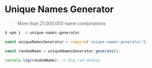 # Unique Names Generator

> More than 21,000,000 name combinations

```sh
$ npm i -S unique-names-generator
```

```js
const uniqueNamesGenerator = require('unique-names-generator');

const randomName = uniqueNamesGenerator.generate();

console.log(randomName); // big-red-donkey
```
